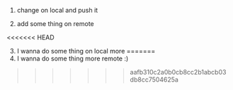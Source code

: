 1. change on local and push it 

2. add some thing on remote

<<<<<<< HEAD

3. I wanna do some thing on local more
=======
3. I wanna do some thing more remote :)
>>>>>>> aafb310c2a0b0cb8cc2b1abcb03db8cc7504625a
